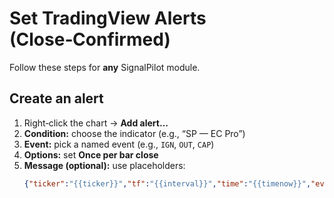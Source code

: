 # Set TradingView Alerts (Close‑Confirmed)

Follow these steps for **any** SignalPilot module.

## Create an alert
1. Right‑click the chart → **Add alert…**  
2. **Condition:** choose the indicator (e.g., “SP — EC Pro”)  
3. **Event:** pick a named event (e.g., `IGN`, `OUT`, `CAP`)  
4. **Options:** set **Once per bar close**  
5. **Message (optional):** use placeholders:
   ```json
   {"ticker":"{{ticker}}","tf":"{{interval}}","time":"{{timenow}}","event":"{{alert_name}}","close":{{close}}}
